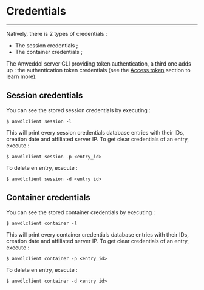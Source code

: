 # Credentials
---

Natively, there is 2 types of credentials : 

- The session credentials ;
- The container credentials ;

The Anweddol server CLI providing token authentication, a third one adds up : the authentication token credentials (see the [Access token](access_token) section to learn more).

## Session credentials

You can see the stored session credentials by executing :

```
$ anwdlclient session -l
```

This will print every session credentials database entries with their IDs, creation date and affiliated server IP. To get clear credentials of an entry, execute : 

```
$ anwdlclient session -p <entry_id>
```

To delete en entry, execute : 

```
$ anwdlclient session -d <entry id>
```

## Container credentials

You can see the stored container credentials by executing :

```
$ anwdlclient container -l
```

This will print every container credentials database entries with their IDs, creation date and affiliated server IP. To get clear credentials of an entry, execute : 

```
$ anwdlclient container -p <entry_id>
```

To delete en entry, execute : 

```
$ anwdlclient container -d <entry id>
```